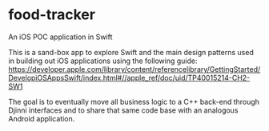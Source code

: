 # food-tracker
An iOS POC application in Swift

This is a sand-box app to explore Swift and the main design patterns used in building out iOS applications using the following guide:
https://developer.apple.com/library/content/referencelibrary/GettingStarted/DevelopiOSAppsSwift/index.html#//apple_ref/doc/uid/TP40015214-CH2-SW1

The goal is to eventually move all business logic to a C++ back-end through Djinni interfaces and to share that same code base with an analogous Android application.
